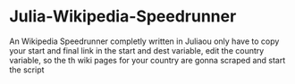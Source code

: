 # Julia-Wikipedia-Speedrunner
An Wikipedia Speedrunner completly written in Juliaou only have to copy your start and final link in the start and dest variable, edit the country variable, so the th wiki pages for your country are gonna scraped and start the script
